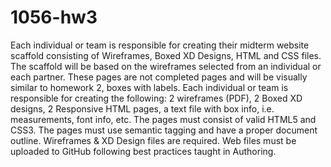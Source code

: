 # 1056-hw3
Each individual or team is responsible for creating their midterm website scaffold consisting of Wireframes, Boxed XD Designs, HTML
and CSS files. The scaffold will be based on the wireframes selected from an individual or each partner. These pages are not completed
pages and will be visually similar to homework 2, boxes with labels.
Each individual or team is responsible for creating the following: 2 wireframes (PDF), 2 Boxed XD designs, 2 Responsive HTML pages, a
text file with box info, i.e. measurements, font info, etc.
The pages must consist of valid HTML5 and CSS3. The pages must use semantic tagging and have a proper document outline.
Wireframes & XD Design files are required. Web files must be uploaded to GitHub following best practices taught in
Authoring.

